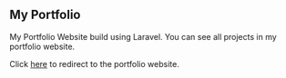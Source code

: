 ## My Portfolio

My Portfolio Website build using Laravel. You can see all projects in my portfolio website.

Click [here](https://www.ariantoly.my.id) to redirect to the portfolio website.